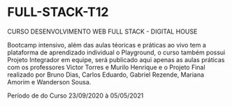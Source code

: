 # FULL-STACK-T12
CURSO DESENVOLVIMENTO WEB FULL STACK - DIGITAL HOUSE

Bootcamp intensivo, além das aulas téoricas e práticas ao vivo tem a plataforma de aprendizado individual o Playground, o curso também possui Projeto Integrador em equipe, será publicado aqui apenas as aulas práticas com os professores Victor Torres e Murilo Henrique e o Projeto Final realizado por Bruno Dias, Carlos Eduardo, Gabriel Rezende, Mariana Amorim e Wanderson Sousa.

Período de do Curso 23/09/2020 à 05/05/2021
